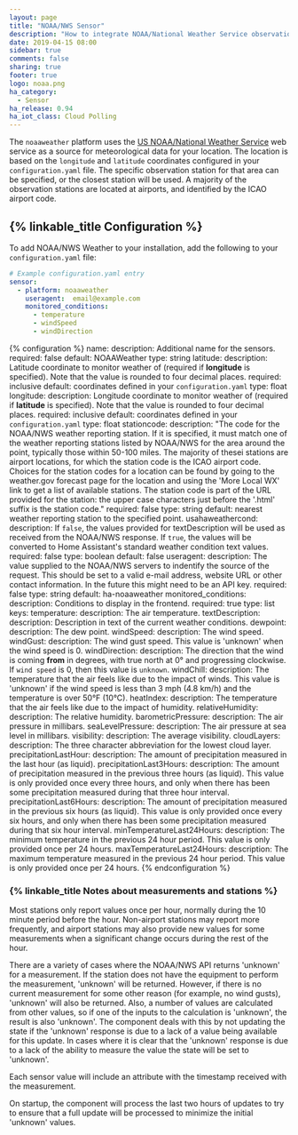 ```yaml
---
layout: page
title: "NOAA/NWS Sensor"
description: "How to integrate NOAA/National Weather Service observations within Home Assistant."
date: 2019-04-15 08:00
sidebar: true
comments: false
sharing: true
footer: true
logo: noaa.png
ha_category:
  - Sensor
ha_release: 0.94
ha_iot_class: Cloud Polling
---
```


The `noaaweather` platform uses the [US NOAA/National Weather Service](https://www.weather.gov/) web service as a source for meteorological data for your location. The location is based on the `longitude` and `latitude` coordinates configured in your `configuration.yaml` file. The specific observation station for that area can be specified, or the closest station will be used. A majority of the observation stations are located at airports, and identified by the ICAO airport code.

## {% linkable_title Configuration %}

To add NOAA/NWS Weather to your installation, add the following to your `configuration.yaml` file:

```yaml
# Example configuration.yaml entry
sensor:
  - platform: noaaweather
    useragent:	email@example.com
    monitored_conditions:
      - temperature
      - windSpeed
      - windDirection
```

{% configuration %}
name:
  description: Additional name for the sensors.
  required: false
  default: NOAAWeather
  type: string
latitude:
  description: Latitude coordinate to monitor weather of (required if **longitude** is specified). Note that the value is rounded to four decimal places.
  required: inclusive
  default: coordinates defined in your `configuration.yaml`
  type: float
longitude:
  description: Longitude coordinate to monitor weather of (required if **latitude** is specified). Note that the value is rounded to four decimal places.
  required: inclusive
  default: coordinates defined in your `configuration.yaml`
  type: float
stationcode:
  description: "The code for the NOAA/NWS weather reporting station. If it is specified, it must match one of the weather reporting stations listed by NOAA/NWS for the area around the point, typically those within 50-100 miles. The majority of thesei stations are airport locations, for which the station code is the ICAO airport code. Choices for the station codes for a location can be found by going to the weather.gov forecast page for the location and using the 'More Local WX' link to get a list of available stations. The station code is part of the URL provided for the station: the upper case characters just before the '.html' suffix is the station code."
  required: false
  type: string
  default: nearest weather reporting station to the specified point.
usahaweathercond:
  description: If `false`, the values provided for textDescription will be used as received from the NOAA/NWS response. If `true`, the values will be converted to Home Assistant's standard weather condition text values.
  required: false
  type: boolean
  default: false
useragent:
  description: The value supplied to the NOAA/NWS servers to indentify the source of the request. This should be set to a valid e-mail address, website URL or other contact information. In the future this might need to be an API key.
  required: false
  type: string
  default: ha-noaaweather
monitored_conditions:
  description: Conditions to display in the frontend.
  required: true
  type: list
  keys:
    temperature:
      description: The air temperature.
    textDescription:
      description: Description in text of the current weather conditions.
    dewpoint:
      description: The dew point.
    windSpeed:
      description: The wind speed.
    windGust:
      description: The wind gust speed. This value is 'unknown' when the wind speed is 0.
    windDirection:
      description: The direction that the wind is coming **from** in degrees, with true north at 0° and progressing clockwise. If `wind speed` is 0, then this value is `unknown`.
    windChill:
      description: The temperature that the air feels like due to the impact of winds. This value is 'unknown' if the wind speed is less than 3 mph (4.8 km/h) and the temperature is over 50°F (10°C).
    heatIndex:
      description: The temperature that the air feels like due to the impact of humidity.
    relativeHumidity:
      description: The relative humidity.
    barometricPressure:
      description: The air pressure in millibars.
    seaLevelPressure:
      description: The air pressure at sea level in millibars.
    visibility:
      description: The average visibility.
    cloudLayers:
      description: The three character abbreviation for the lowest cloud layer.
    precipitationLastHour:
      description: The amount of precipitation measured in the last hour (as liquid).
    precipitationLast3Hours:
      description: The amount of precipitation measured in the previous three hours (as liquid). This value is only provided once every three hours, and only when there has been some precipitation measured during that three hour interval.
    precipitationLast6Hours:
      description: The amount of precipitation measured in the previous six hours (as liquid). This value is only provided once every six hours, and only when there has been some precipitation measured during that six hour interval.
    minTemperatureLast24Hours:
      description: The minimum temperature in the previous 24 hour period. This value is only provided once per 24 hours.
    maxTemperatureLast24Hours:
      description: The maximum temperature measured in the previous 24 hour period. This value is only provided once per 24 hours.
{% endconfiguration %}

### {% linkable_title Notes about measurements and stations %}

Most stations only report values once per hour, normally during the 10 minute period before the hour. Non-airport stations may report more frequently, and airport stations may also provide new values for some measurements when a significant change occurs during the rest of the hour. 

There are a variety of cases where the NOAA/NWS API returns 'unknown' for a measurement. If the station does not have the equipment to perform the measurement, 'unknown' will be returned. However, if there is no current measurement for some other reason (for example, no wind gusts), 'unknown' will also be returned. Also, a number of values are calculated from other values, so if one of the inputs to the calculation is 'unknown', the result is also 'unknown'. The component deals with this by not updating the state if the 'unknown' response is due to a lack of a value being available for this update. In cases where it is clear that the 'unknown' response is due to a lack of the ability to measure the value the state will be set to 'unknown'.

Each sensor value will include an attribute with the timestamp received with the measurement.

On startup, the component will process the last two hours of updates to try to ensure that a full update will be processed to minimize the initial 'unknown' values.
